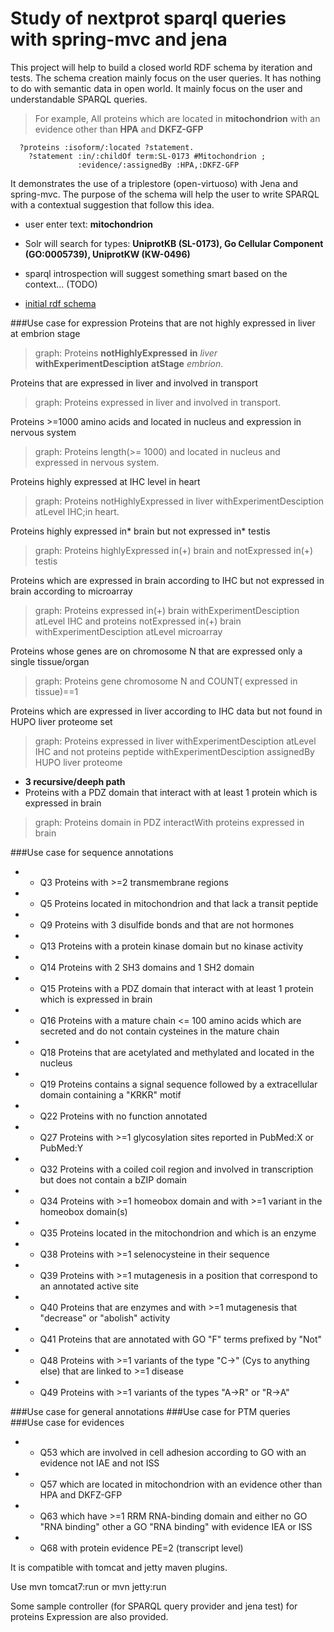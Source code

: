 Study of nextprot sparql queries with spring-mvc and jena 
=========================================================

This project will help to build a closed world RDF schema by iteration and tests. The schema creation mainly focus on the user queries. It has nothing to do with semantic data in open world. It mainly focus on the user and understandable SPARQL queries. 
> For example, All proteins which are located in **mitochondrion** with an evidence other than **HPA** and **DKFZ-GFP**
```SPARQL
  ?proteins :isoform/:located ?statement.
    ?statement :in/:childOf term:SL-0173 #Mitochondrion ; 
               :evidence/:assignedBy :HPA,:DKFZ-GFP
```  


It demonstrates the use of a triplestore (open-virtuoso) with Jena and spring-mvc. The purpose of the schema will help the user to write SPARQL with a contextual suggestion that follow this idea.
 * user enter text: **mitochondrion**
 * Solr will search for types: **UniprotKB (SL-0173), Go Cellular Component (GO:0005739), UniprotKW (KW-0496)**
 * sparql introspection will suggest something smart based on the context... (TODO)



* [initial rdf schema](https://github.com/evaletolab/spring-jena-sparql/tree/master/src/main/resources/owl)

###Use case for expression
Proteins that are not highly expressed in liver at embrion stage
> graph: Proteins **notHighlyExpressed**   **in** *liver* **withExperimentDesciption** **atStage** *embrion*.

Proteins that are expressed in liver and involved in transport
> graph: Proteins expressed in liver and involved in transport. 

Proteins >=1000 amino acids and located in nucleus and expression in nervous system
> graph: Proteins length(>= 1000) and located in nucleus and expressed in nervous system.  

Proteins highly expressed at IHC level in heart
> graph: Proteins notHighlyExpressed in liver withExperimentDesciption atLevel IHC;in heart.

Proteins highly expressed in* brain but not expressed in* testis
> graph: Proteins highlyExpressed in(+) brain and notExpressed in(+) testis

Proteins which are expressed in brain according to IHC but not expressed in brain according to microarray
> graph: Proteins expressed in(+) brain withExperimentDesciption atLevel IHC and 
	proteins notExpressed in(+) brain withExperimentDesciption atLevel microarray

Proteins whose genes are on chromosome N that are expressed only a single tissue/organ
> graph: Proteins gene chromosome N and COUNT( expressed in tissue)==1 

Proteins which are expressed in liver according to IHC data but not found in HUPO liver proteome set
> graph: Proteins expressed in liver withExperimentDesciption atLevel IHC and not 
	proteins peptide withExperimentDesciption assignedBy HUPO liver proteome  

* **3 recursive/deeph path**
* Proteins with a PDZ domain that interact with at least 1 protein which is expressed in brain

> graph: Proteins domain in PDZ interactWith proteins expressed in brain

###Use case for sequence annotations
 * - Q3	Proteins with >=2 transmembrane regions 
 * - Q5	Proteins located in mitochondrion and that lack a transit peptide
 * - Q9	Proteins with 3 disulfide bonds and that are not hormones 
 * - Q13 Proteins with a protein kinase domain but no kinase activity 
 * - Q14 Proteins with 2 SH3 domains and 1 SH2 domain 
 * - Q15 Proteins with a PDZ domain that interact with at least 1 protein which is expressed in brain 
 * - Q16 Proteins with a mature chain <= 100 amino acids which are secreted and do not contain cysteines in the mature chain 
 * - Q18 Proteins that are acetylated and methylated and located in the nucleus 
 * - Q19 Proteins contains a signal sequence followed by a extracellular domain containing a "KRKR" motif 
 * * Q22 Proteins with no function annotated
 * * Q27 Proteins with >=1 glycosylation sites reported in PubMed:X or PubMed:Y
 * - Q32 Proteins with a coiled coil region and involved in transcription but does not contain a bZIP domain
 * - Q34 Proteins with >=1 homeobox domain and with >=1 variant in the homeobox domain(s)
 * - Q35 Proteins located in the mitochondrion and which is an enzyme
 * - Q38 Proteins with >=1 selenocysteine in their sequence
 * - Q39 Proteins with >=1 mutagenesis in a position that correspond to an annotated active site
 * - Q40 Proteins that are enzymes and with >=1 mutagenesis that "decrease" or "abolish" activity
 * - Q41 Proteins that are annotated with GO "F" terms prefixed by "Not"
 * - Q48 Proteins with >=1 variants of the type "C->" (Cys to anything else) that are linked to >=1 disease
 * - Q49 Proteins with >=1 variants of the types "A->R" or "R->A"

###Use case for general annotations
###Use case for PTM queries
###Use case for evidences
 * - Q53	which are involved in cell adhesion according to GO with an evidence not IAE and not ISS
 * - Q57	which are located in mitochondrion with an evidence other than HPA and DKFZ-GFP
 * - Q63	which have >=1 RRM RNA-binding domain and either no GO "RNA binding" other a GO "RNA binding" with evidence IEA or ISS
 * - Q68	with protein evidence PE=2 (transcript level)


It is compatible with tomcat and jetty maven plugins.

Use
    mvn tomcat7:run
or
    mvn jetty:run

Some sample controller (for SPARQL query provider and jena test) for proteins Expression are also provided.

